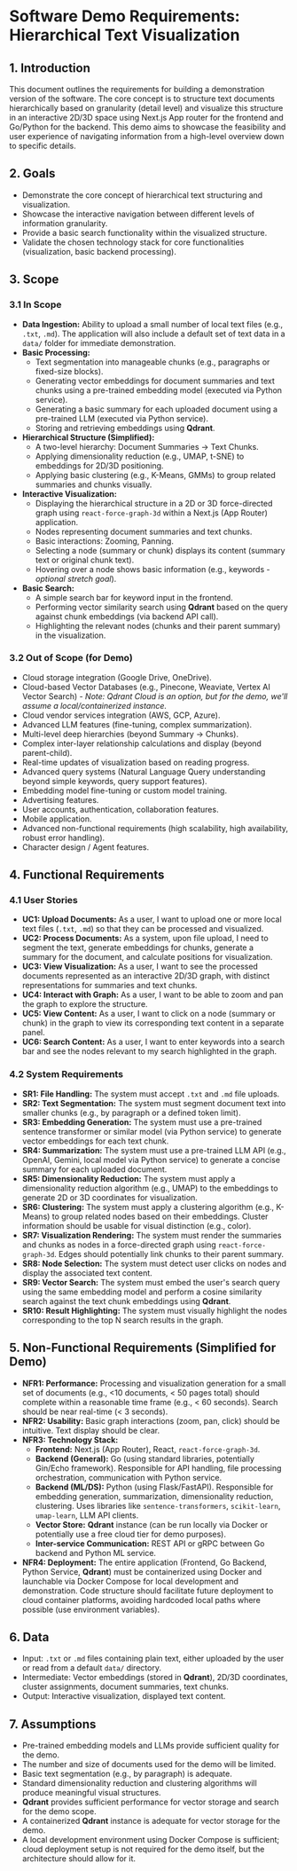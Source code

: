 # Software Demo Requirements: Hierarchical Text Visualization

## 1. Introduction

This document outlines the requirements for building a demonstration version of the software. The core concept is to structure text documents hierarchically based on granularity (detail level) and visualize this structure in an interactive 2D/3D space using Next.js App router for the frontend and Go/Python for the backend. This demo aims to showcase the feasibility and user experience of navigating information from a high-level overview down to specific details.

## 2. Goals

*   Demonstrate the core concept of hierarchical text structuring and visualization.
*   Showcase the interactive navigation between different levels of information granularity.
*   Provide a basic search functionality within the visualized structure.
*   Validate the chosen technology stack for core functionalities (visualization, basic backend processing).

## 3. Scope

### 3.1 In Scope

*   **Data Ingestion:** Ability to upload a small number of local text files (e.g., `.txt`, `.md`). The application will also include a default set of text data in a `data/` folder for immediate demonstration.
*   **Basic Processing:**
    *   Text segmentation into manageable chunks (e.g., paragraphs or fixed-size blocks).
    *   Generating vector embeddings for document summaries and text chunks using a pre-trained embedding model (executed via Python service).
    *   Generating a basic summary for each uploaded document using a pre-trained LLM (executed via Python service).
    *   Storing and retrieving embeddings using **Qdrant**.
*   **Hierarchical Structure (Simplified):**
    *   A two-level hierarchy: Document Summaries -> Text Chunks.
    *   Applying dimensionality reduction (e.g., UMAP, t-SNE) to embeddings for 2D/3D positioning.
    *   Applying basic clustering (e.g., K-Means, GMMs) to group related summaries and chunks visually.
*   **Interactive Visualization:**
    *   Displaying the hierarchical structure in a 2D or 3D force-directed graph using `react-force-graph-3d` within a Next.js (App Router) application.
    *   Nodes representing document summaries and text chunks.
    *   Basic interactions: Zooming, Panning.
    *   Selecting a node (summary or chunk) displays its content (summary text or original chunk text).
    *   Hovering over a node shows basic information (e.g., keywords - *optional stretch goal*).
*   **Basic Search:**
    *   A simple search bar for keyword input in the frontend.
    *   Performing vector similarity search using **Qdrant** based on the query against chunk embeddings (via backend API call).
    *   Highlighting the relevant nodes (chunks and their parent summary) in the visualization.

### 3.2 Out of Scope (for Demo)

*   Cloud storage integration (Google Drive, OneDrive).
*   Cloud-based Vector Databases (e.g., Pinecone, Weaviate, Vertex AI Vector Search) - *Note: Qdrant Cloud is an option, but for the demo, we'll assume a local/containerized instance.*
*   Cloud vendor services integration (AWS, GCP, Azure).
*   Advanced LLM features (fine-tuning, complex summarization).
*   Multi-level deep hierarchies (beyond Summary -> Chunks).
*   Complex inter-layer relationship calculations and display (beyond parent-child).
*   Real-time updates of visualization based on reading progress.
*   Advanced query systems (Natural Language Query understanding beyond simple keywords, query support features).
*   Embedding model fine-tuning or custom model training.
*   Advertising features.
*   User accounts, authentication, collaboration features.
*   Mobile application.
*   Advanced non-functional requirements (high scalability, high availability, robust error handling).
*   Character design / Agent features.

## 4. Functional Requirements

### 4.1 User Stories

*   **UC1: Upload Documents:** As a user, I want to upload one or more local text files (`.txt`, `.md`) so that they can be processed and visualized.
*   **UC2: Process Documents:** As a system, upon file upload, I need to segment the text, generate embeddings for chunks, generate a summary for the document, and calculate positions for visualization.
*   **UC3: View Visualization:** As a user, I want to see the processed documents represented as an interactive 2D/3D graph, with distinct representations for summaries and text chunks.
*   **UC4: Interact with Graph:** As a user, I want to be able to zoom and pan the graph to explore the structure.
*   **UC5: View Content:** As a user, I want to click on a node (summary or chunk) in the graph to view its corresponding text content in a separate panel.
*   **UC6: Search Content:** As a user, I want to enter keywords into a search bar and see the nodes relevant to my search highlighted in the graph.

### 4.2 System Requirements

*   **SR1: File Handling:** The system must accept `.txt` and `.md` file uploads.
*   **SR2: Text Segmentation:** The system must segment document text into smaller chunks (e.g., by paragraph or a defined token limit).
*   **SR3: Embedding Generation:** The system must use a pre-trained sentence transformer or similar model (via Python service) to generate vector embeddings for each text chunk.
*   **SR4: Summarization:** The system must use a pre-trained LLM API (e.g., OpenAI, Gemini, local model via Python service) to generate a concise summary for each uploaded document.
*   **SR5: Dimensionality Reduction:** The system must apply a dimensionality reduction algorithm (e.g., UMAP) to the embeddings to generate 2D or 3D coordinates for visualization.
*   **SR6: Clustering:** The system must apply a clustering algorithm (e.g., K-Means) to group related nodes based on their embeddings. Cluster information should be usable for visual distinction (e.g., color).
*   **SR7: Visualization Rendering:** The system must render the summaries and chunks as nodes in a force-directed graph using `react-force-graph-3d`. Edges should potentially link chunks to their parent summary.
*   **SR8: Node Selection:** The system must detect user clicks on nodes and display the associated text content.
*   **SR9: Vector Search:** The system must embed the user's search query using the same embedding model and perform a cosine similarity search against the text chunk embeddings using **Qdrant**.
*   **SR10: Result Highlighting:** The system must visually highlight the nodes corresponding to the top N search results in the graph.

## 5. Non-Functional Requirements (Simplified for Demo)

*   **NFR1: Performance:** Processing and visualization generation for a small set of documents (e.g., <10 documents, < 50 pages total) should complete within a reasonable time frame (e.g., < 60 seconds). Search should be near real-time (< 3 seconds).
*   **NFR2: Usability:** Basic graph interactions (zoom, pan, click) should be intuitive. Text display should be clear.
*   **NFR3: Technology Stack:**
    *   **Frontend:** Next.js (App Router), React, `react-force-graph-3d`.
    *   **Backend (General):** Go (using standard libraries, potentially Gin/Echo framework). Responsible for API handling, file processing orchestration, communication with Python service.
    *   **Backend (ML/DS):** Python (using Flask/FastAPI). Responsible for embedding generation, summarization, dimensionality reduction, clustering. Uses libraries like `sentence-transformers`, `scikit-learn`, `umap-learn`, LLM API clients.
    *   **Vector Store:** **Qdrant** instance (can be run locally via Docker or potentially use a free cloud tier for demo purposes).
    *   **Inter-service Communication:** REST API or gRPC between Go backend and Python ML service.
*   **NFR4: Deployment:** The entire application (Frontend, Go Backend, Python Service, **Qdrant**) must be containerized using Docker and launchable via Docker Compose for local development and demonstration. Code structure should facilitate future deployment to cloud container platforms, avoiding hardcoded local paths where possible (use environment variables).

## 6. Data

*   Input: `.txt` or `.md` files containing plain text, either uploaded by the user or read from a default `data/` directory.
*   Intermediate: Vector embeddings (stored in **Qdrant**), 2D/3D coordinates, cluster assignments, document summaries, text chunks.
*   Output: Interactive visualization, displayed text content.

## 7. Assumptions

*   Pre-trained embedding models and LLMs provide sufficient quality for the demo.
*   The number and size of documents used for the demo will be limited.
*   Basic text segmentation (e.g., by paragraph) is adequate.
*   Standard dimensionality reduction and clustering algorithms will produce meaningful visual structures.
*   **Qdrant** provides sufficient performance for vector storage and search for the demo scope.
*   A containerized **Qdrant** instance is adequate for vector storage for the demo.
*   A local development environment using Docker Compose is sufficient; cloud deployment setup is not required for the demo itself, but the architecture should allow for it.
